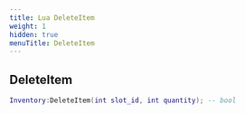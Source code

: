 ```yaml
---
title: Lua DeleteItem
weight: 1
hidden: true
menuTitle: DeleteItem
---
```

## DeleteItem
```lua
Inventory:DeleteItem(int slot_id, int quantity); -- bool
```